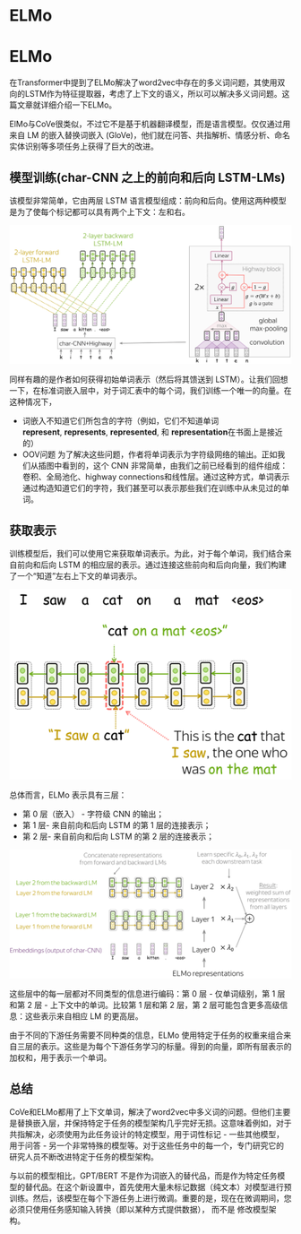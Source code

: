 # ELMo


# ELMo

在Transformer中提到了ELMo解决了word2vec中存在的多义词问题，其使用双向的LSTM作为特征提取器，考虑了上下文的语义，所以可以解决多义词问题。这篇文章就详细介绍一下ELMo。

ElMo与CoVe很类似，不过它不是基于机器翻译模型，而是语言模型。仅仅通过用来自 LM 的嵌入替换词嵌入 (GloVe)，他们就在问答、共指解析、情感分析、命名实体识别等多项任务上获得了巨大的改进。

## 模型训练(char-CNN 之上的前向和后向 LSTM-LMs)
该模型非常简单，它由两层 LSTM 语言模型组成：前向和后向。使用这两种模型是为了使每个标记都可以具有两个上下文：左和右。

![](image/Pasted%20image%2020220823235149.png)

同样有趣的是作者如何获得初始单词表示（然后将其馈送到 LSTM）。让我们回想一下，在标准词嵌入层中，对于词汇表中的每个词，我们训练一个唯一的向量。在这种情况下，
- 词嵌入不知道它们所包含的字符（例如，它们不知道单词**represent**, **represents**, **represented**, 和 **representation**在书面上是接近的）
- OOV问题
为了解决这些问题，作者将单词表示为字符级网络的输出。正如我们从插图中看到的，这个 CNN 非常简单，由我们之前已经看到的组件组成：卷积、全局池化、highway connections和线性层。通过这种方式，单词表示通过构造知道它们的字符，我们甚至可以表示那些我们在训练中从未见过的单词。

## 获取表示

训练模型后，我们可以使用它来获取单词表示。为此，对于每个单词，我们结合来自前向和后向 LSTM 的相应层的表示。通过连接这些前向和后向向量，我们构建了一个“知道”左右上下文的单词表示。

![](image/Pasted%20image%2020220823235430.png)

总体而言，ELMo 表示具有三层：

- 第 0 层（嵌入） - 字符级 CNN 的输出；
- 第 1 层- 来自前向和后向 LSTM 的第 1 层的连接表示；
- 第 2 层- 来自前向和后向 LSTM 的第 2 层的连接表示；

![](image/Pasted%20image%2020220823235538.png)

这些层中的每一层都对不同类型的信息进行编码：第 0 层 - 仅单词级别，第 1 层和第 2 层 - 上下文中的单词。比较第 1 层和第 2 层，第 2 层可能包含更多高级信息：这些表示来自相应 LM 的更高层。

由于不同的下游任务需要不同种类的信息，ELMo 使用特定于任务的权重来组合来自三层的表示。这些是为每个下游任务学习的标量。得到的向量，即所有层表示的加权和，用于表示一个单词。


## 总结

CoVe和ELMo都用了上下文单词，解决了word2vec中多义词的问题。但他们主要是替换嵌入层，并保持特定于任务的模型架构几乎完好无损。这意味着例如，对于共指解决，必须使用为此任务设计的特定模型，用于词性标记 - 一些其他模型，用于问答 - 另一个非常特殊的模型等。对于这些任务中的每一个，专门研究它的研究人员不断改进特定于任务的模型架构。

与以前的模型相比，GPT/BERT 不是作为词嵌入的替代品，而是作为特定任务模型的替代品。在这个新设置中，首先使用大量未标记数据（纯文本）对模型进行预训练。然后，该模型在每个下游任务上进行微调。重要的是，现在在微调期间，您必须只使用任务感知输入转换（即以某种方式提供数据）， 而不是 修改模型架构。





